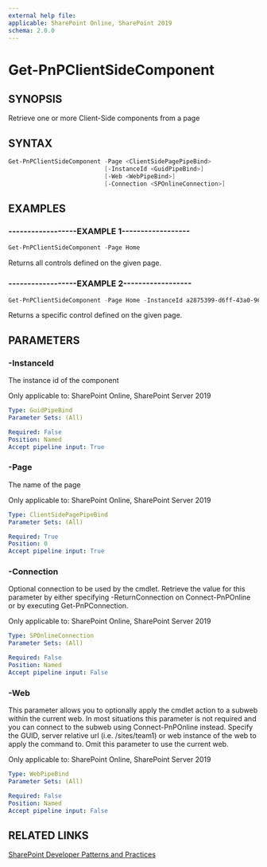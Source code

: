 ```yaml
---
external help file:
applicable: SharePoint Online, SharePoint 2019
schema: 2.0.0
---
```

# Get-PnPClientSideComponent

## SYNOPSIS
Retrieve one or more Client-Side components from a page

## SYNTAX 

```powershell
Get-PnPClientSideComponent -Page <ClientSidePagePipeBind>
                           [-InstanceId <GuidPipeBind>]
                           [-Web <WebPipeBind>]
                           [-Connection <SPOnlineConnection>]
```

## EXAMPLES

### ------------------EXAMPLE 1------------------
```powershell
Get-PnPClientSideComponent -Page Home
```

Returns all controls defined on the given page.

### ------------------EXAMPLE 2------------------
```powershell
Get-PnPClientSideComponent -Page Home -InstanceId a2875399-d6ff-43a0-96da-be6ae5875f82
```

Returns a specific control defined on the given page.

## PARAMETERS

### -InstanceId
The instance id of the component

Only applicable to: SharePoint Online, SharePoint Server 2019

```yaml
Type: GuidPipeBind
Parameter Sets: (All)

Required: False
Position: Named
Accept pipeline input: True
```

### -Page
The name of the page

Only applicable to: SharePoint Online, SharePoint Server 2019

```yaml
Type: ClientSidePagePipeBind
Parameter Sets: (All)

Required: True
Position: 0
Accept pipeline input: True
```

### -Connection
Optional connection to be used by the cmdlet. Retrieve the value for this parameter by either specifying -ReturnConnection on Connect-PnPOnline or by executing Get-PnPConnection.

Only applicable to: SharePoint Online, SharePoint Server 2019

```yaml
Type: SPOnlineConnection
Parameter Sets: (All)

Required: False
Position: Named
Accept pipeline input: False
```

### -Web
This parameter allows you to optionally apply the cmdlet action to a subweb within the current web. In most situations this parameter is not required and you can connect to the subweb using Connect-PnPOnline instead. Specify the GUID, server relative url (i.e. /sites/team1) or web instance of the web to apply the command to. Omit this parameter to use the current web.

Only applicable to: SharePoint Online, SharePoint Server 2019

```yaml
Type: WebPipeBind
Parameter Sets: (All)

Required: False
Position: Named
Accept pipeline input: False
```

## RELATED LINKS

[SharePoint Developer Patterns and Practices](https://aka.ms/sppnp)